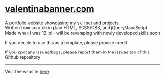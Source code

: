 # [valentinabanner.com](https://valentinabanner.com)
A portfolio website showcasing my skill set and projects.  
Written from scratch in plain HTML, SCSS/CSS, and jQuery/JavaScript  
Made when I was 12 lol - will be revamping with newly developed skills soon

If you decide to use this as a template, please provide credit  
  
If you spot any issues/bugs, please report them in the issues tab of this Github repository  
***
Visit the website [here](https://valentinabanner.com)
